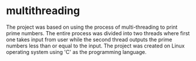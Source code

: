 # multithreading
The project was based on using the process of multi-threading to print prime numbers. The entire process was divided into two threads where first one takes input from user while the second thread outputs the prime numbers less than or equal to the input. The project was created on Linux operating system using 'C' as the programming language.
